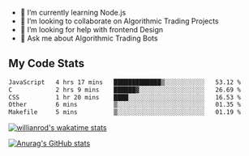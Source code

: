 
- 🌱 I’m currently learning Node.js
- 👯 I’m looking to collaborate on Algorithmic Trading Projects
- 🤔 I’m looking for help with frontend Design
- 💬 Ask me about Algorithmic Trading Bots 

## My Code Stats

<!--START_SECTION:waka-->

```txt
JavaScript   4 hrs 17 mins   █████████████▒░░░░░░░░░░░   53.12 %
C            2 hrs 9 mins    ██████▓░░░░░░░░░░░░░░░░░░   26.69 %
CSS          1 hr 20 mins    ████░░░░░░░░░░░░░░░░░░░░░   16.53 %
Other        6 mins          ▒░░░░░░░░░░░░░░░░░░░░░░░░   01.35 %
Makefile     5 mins          ▒░░░░░░░░░░░░░░░░░░░░░░░░   01.19 %
```

<!--END_SECTION:waka-->

[![willianrod's wakatime stats](https://github-readme-stats.vercel.app/api/wakatime?username=holdandup&layout=compact&theme=react&custom_title=Wakatime%20All%20Time%20Stats&langs_count=8)](https://github.com/anuraghazra/github-readme-stats)

[![Anurag's GitHub stats](https://github-readme-stats.vercel.app/api?username=Kevinbarrero)](https://github.com/anuraghazra/github-readme-stats)




